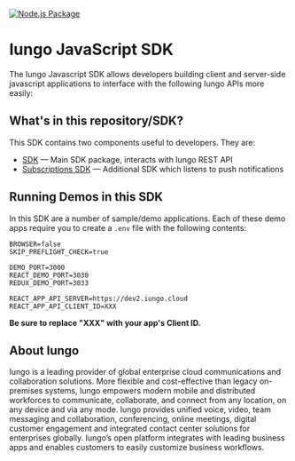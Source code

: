[![Node.js Package](https://github.com/iungopbx/iungo-js/actions/workflows/npm-publish.yml/badge.svg?branch=main&event=status)](https://github.com/iungopbx/iungo-js/actions/workflows/npm-publish.yml)

# Iungo JavaScript SDK


The Iungo Javascript SDK allows developers building client and server-side javascript applications to interface with the following Iungo APIs more easily:

## What's in this repository/SDK?

This SDK contains two components useful to developers. They are:

- [SDK](sdk) &mdash; Main SDK package, interacts with Iungo REST API
- [Subscriptions SDK](subscriptions) &mdash; Additional SDK which listens to push notifications


## Running Demos in this SDK

In this SDK are a number of sample/demo applications. Each of these demo apps require you to create a `.env` file with the following contents:

```
BROWSER=false
SKIP_PREFLIGHT_CHECK=true

DEMO_PORT=3000
REACT_DEMO_PORT=3030
REDUX_DEMO_PORT=3033

REACT_APP_API_SERVER=https://dev2.iungo.cloud
REACT_APP_API_CLIENT_ID=XXX
```

**Be sure to replace "XXX" with your app's Client ID.**

## About Iungo

Iungo is a leading provider of global enterprise cloud communications and collaboration solutions. More flexible and cost-effective than legacy on-premises systems, Iungo empowers modern mobile and distributed workforces to communicate, collaborate, and connect from any location, on any device and via any mode. Iungo provides unified voice, video, team messaging and collaboration, conferencing, online meetings, digital customer engagement and integrated contact center solutions for enterprises globally. Iungo’s open platform integrates with leading business apps and enables customers to easily customize business workflows.
